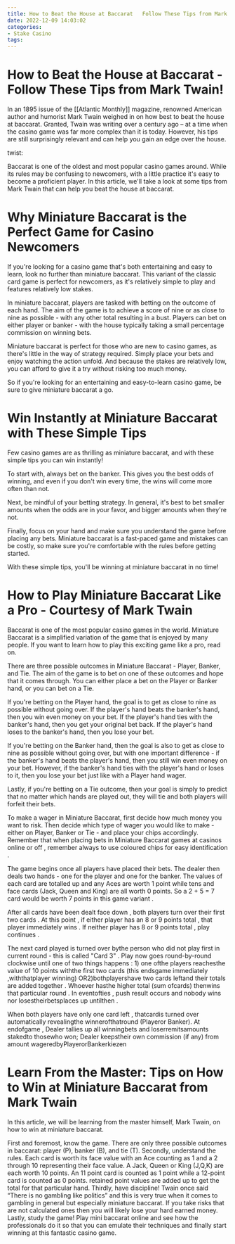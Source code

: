 ```yaml
---
title: How to Beat the House at Baccarat   Follow These Tips from Mark Twain!
date: 2022-12-09 14:03:02
categories:
- Stake Casino
tags:
---
```



#  How to Beat the House at Baccarat - Follow These Tips from Mark Twain!

In an 1895 issue of the [[Atlantic Monthly]] magazine, renowned American author and humorist Mark Twain weighed in on how best to beat the house at baccarat. Granted, Twain was writing over a century ago – at a time when the casino game was far more complex than it is today. However, his tips are still surprisingly relevant and can help you gain an edge over the house.

 twist:

Baccarat is one of the oldest and most popular casino games around. While its rules may be confusing to newcomers, with a little practice it's easy to become a proficient player. In this article, we'll take a look at some tips from Mark Twain that can help you beat the house at baccarat.

#  Why Miniature Baccarat is the Perfect Game for Casino Newcomers

If you're looking for a casino game that's both entertaining and easy to learn, look no further than miniature baccarat. This variant of the classic card game is perfect for newcomers, as it's relatively simple to play and features relatively low stakes.

In miniature baccarat, players are tasked with betting on the outcome of each hand. The aim of the game is to achieve a score of nine or as close to nine as possible - with any other total resulting in a bust. Players can bet on either player or banker - with the house typically taking a small percentage commission on winning bets.

Miniature baccarat is perfect for those who are new to casino games, as there's little in the way of strategy required. Simply place your bets and enjoy watching the action unfold. And because the stakes are relatively low, you can afford to give it a try without risking too much money.

So if you're looking for an entertaining and easy-to-learn casino game, be sure to give miniature baccarat a go.

#  Win Instantly at Miniature Baccarat with These Simple Tips

Few casino games are as thrilling as miniature baccarat, and with these simple tips you can win instantly!

To start with, always bet on the banker. This gives you the best odds of winning, and even if you don't win every time, the wins will come more often than not.

Next, be mindful of your betting strategy. In general, it's best to bet smaller amounts when the odds are in your favor, and bigger amounts when they're not.

Finally, focus on your hand and make sure you understand the game before placing any bets. Miniature baccarat is a fast-paced game and mistakes can be costly, so make sure you're comfortable with the rules before getting started.

With these simple tips, you'll be winning at miniature baccarat in no time!

#  How to Play Miniature Baccarat Like a Pro - Courtesy of Mark Twain

Baccarat is one of the most popular casino games in the world. Miniature Baccarat is a simplified variation of the game that is enjoyed by many people. If you want to learn how to play this exciting game like a pro, read on.

There are three possible outcomes in Miniature Baccarat - Player, Banker, and Tie. The aim of the game is to bet on one of these outcomes and hope that it comes through. You can either place a bet on the Player or Banker hand, or you can bet on a Tie.

If you're betting on the Player hand, the goal is to get as close to nine as possible without going over. If the player's hand beats the banker's hand, then you win even money on your bet. If the player's hand ties with the banker's hand, then you get your original bet back. If the player's hand loses to the banker's hand, then you lose your bet.

If you're betting on the Banker hand, then the goal is also to get as close to nine as possible without going over, but with one important difference - if the banker's hand beats the player's hand, then you still win even money on your bet. However, if the banker's hand ties with the player's hand or loses to it, then you lose your bet just like with a Player hand wager.

Lastly, if you're betting on a Tie outcome, then your goal is simply to predict that no matter which hands are played out, they will tie and both players will forfeit their bets.

To make a wager in Miniature Baccarat, first decide how much money you want to risk. Then decide which type of wager you would like to make - either on Player, Banker or Tie - and place your chips accordingly. Remember that when placing bets in Miniature Baccarat games at casinos online or off , remember always to use coloured chips for easy identification .

The game begins once all players have placed their bets. The dealer then deals two hands - one for the player and one for the banker. The values of each card are totalled up and any Aces are worth 1 point while tens and face cards (Jack, Queen and King) are all worth 0 points. So a 2 + 5 = 7 card would be worth 7 points in this game variant . 



After all cards have been dealt face down , both players turn over their first two cards . At this point , if either player has an 8 or 9 points total , that player immediately wins . If neither player has 8 or 9 points total , play continues . 



The next card played is turned over bythe person who did not play first in current round - this is called "Card 3" . Play now goes round-by-round clockwise until one of two things happens : 1) one ofthe players reachesthe value of 10 points withthe first two cards (this endsgame immediately ,withthatplayer winning) OR2)bothplayershave two cards leftand their totals are added together . Whoever hasthe higher total (sum ofcards) thenwins that particular round . In eventofties , push result occurs and nobody wins nor losestheirbetsplaces up untilthen .



When both players have only one card left , thatcardis turned over automatically revealingthe winnerofthatround (Playeror Banker). At endofgame , Dealer tallies up all winningbets and loserremitsamounts stakedto thosewho won; Dealer keepstheir own commission (if any) from amount wageredbyPlayerorBankerkiezen

#  Learn From the Master: Tips on How to Win at Miniature Baccarat from Mark Twain

In this article, we will be learning from the master himself, Mark Twain, on how to win at miniature baccarat.

First and foremost, know the game. There are only three possible outcomes in baccarat: player (P), banker (B), and tie (T). Secondly, understand the rules. Each card is worth its face value with an Ace counting as 1 and a 2 through 10 representing their face value. A Jack, Queen or King (J,Q,K) are each worth 10 points. An 11 point card is counted as 1 point while a 12-point card is counted as 0 points. retained point values are added up to get the total for that particular hand. Thirdly, have discipline! Twain once said “There is no gambling like politics” and this is very true when it comes to gambling in general but especially miniature baccarat. If you take risks that are not calculated ones then you will likely lose your hard earned money. Lastly, study the game! Play mini baccarat online and see how the professionals do it so that you can emulate their techniques and finally start winning at this fantastic casino game.